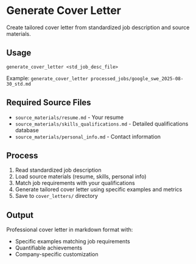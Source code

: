 # Generate Cover Letter

Create tailored cover letter from standardized job description and source materials.

## Usage
```
generate_cover_letter <std_job_desc_file>
```
Example: `generate_cover_letter processed_jobs/google_swe_2025-08-30_std.md`

## Required Source Files
- `source_materials/resume.md` - Your resume
- `source_materials/skills_qualifications.md` - Detailed qualifications database
- `source_materials/personal_info.md` - Contact information

## Process
1. Read standardized job description
2. Load source materials (resume, skills, personal info)
3. Match job requirements with your qualifications
4. Generate tailored cover letter using specific examples and metrics
5. Save to `cover_letters/` directory

## Output
Professional cover letter in markdown format with:
- Specific examples matching job requirements
- Quantifiable achievements
- Company-specific customization
